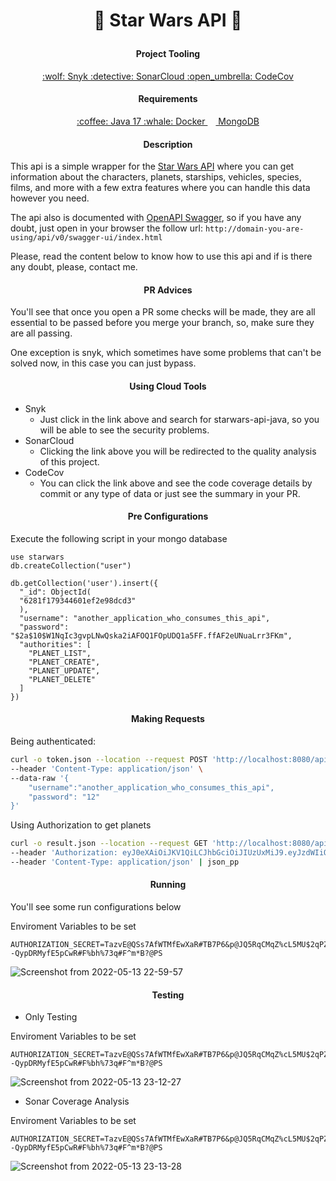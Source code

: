 # <p align="center"> :space_invader: Star Wars API :space_invader:</p>

#### <p align="center">  Project Tooling </p>
<div align="center"> 
    <a href="https://app.snyk.io/org/eddiescj/projects" target"_blank">:wolf: Snyk </a>
    <a href="https://sonarcloud.io/project/overview?id=EddieSCJ_starwars-api-java" target"_blank">:detective: SonarCloud </a>
    <a href="https://app.codecov.io/gh/EddieSCJ/starwars-api-java/" target"_blank">:open_umbrella: CodeCov </a>
</div>

#### <p align="center"> Requirements </p>
<div align="center"> 
    <a href="https://www.oracle.com/java/technologies/javase/jdk17-archive-downloads.html" target"_blank">:coffee: Java 17 </a>
    <a href="https://docs.docker.com/get-docker/" target="_blank"> :whale: Docker </a>
    <a href="https://docs.docker.com/get-docker/" target="_blank"> <img width="13" src="https://raw.githubusercontent.com/davzoku/emoji.ico/master/devicon/mongodb-original.ico"> MongoDB </a>
</div>

#### <p align="center">  Description </p>
This api is a simple wrapper for the [Star Wars API](https://swapi.dev/) where you can get information about the characters,
planets, starships, vehicles, species, films, and more with a few extra features where you can handle this data however you 
need.

The api also is documented with [OpenAPI Swagger](https://swagger.io/specification/), so if you have any doubt, just open in your browser the follow url: `http://domain-you-are-using/api/v0/swagger-ui/index.html`

Please, read the content below to know how to use this api and if is there any doubt, please, contact me.

#### <p align="center"> PR Advices </p>

You'll see that once you open a PR some checks will be made, they are all essential to be passed before you merge your branch, so, make sure they are all passing.

One exception is snyk, which sometimes have some problems that can't be solved now, in this case you can just bypass.

#### <p align="center">  Using Cloud Tools </p>

* Snyk
  * Just click in the link above and search for starwars-api-java, so you will be able to see the security problems.
* SonarCloud
  * Clicking the link above you will be redirected to the quality analysis of this project.
* CodeCov
  * You can click the link above and see the code coverage details by commit or any type of data or just see the summary
    in your PR.

#### <p align="center"> Pre Configurations </p>

Execute the following script in your mongo database

```mongodb-json-query
use starwars
db.createCollection("user")

db.getCollection('user').insert({
  "_id": ObjectId(
  "6281f179344601ef2e98dcd3"
  ),
  "username": "another_application_who_consumes_this_api",
  "password": "$2a$10$W1NqIc3gvpLNwQska2iAFOQ1FOpUDQ1a5FF.ffAF2eUNuaLrr3FKm",
  "authorities": [
    "PLANET_LIST",
    "PLANET_CREATE",
    "PLANET_UPDATE",
    "PLANET_DELETE"
  ]
})
```

#### <p align="center">  Making Requests </p>

Being authenticated:

```bash
curl -o token.json --location --request POST 'http://localhost:8080/api/v0/login' \
--header 'Content-Type: application/json' \
--data-raw '{
    "username":"another_application_who_consumes_this_api",
    "password": "12"
}'
```

Using Authorization to get planets

```bash
curl -o result.json --location --request GET 'http://localhost:8080/api/v0/planets' \
--header 'Authorization: eyJ0eXAiOiJKV1QiLCJhbGciOiJIUzUxMiJ9.eyJzdWIiOiJhbm90aGVyX2FwcGxpY2F0aW9uX3dob19jb25zdW1lc190aGlzX2FwaSJ9.jnSWQTkg6dQ18tAPl8RS2JrdEdmtxBvx40Tq7WqYFighnziLKzUi2BLJ4S__dOlQDuJl0Lw3NYFS5IbGgd-XnQ' \
--header 'Content-Type: application/json' | json_pp
```

#### <p align="center"> Running </p>

You'll see some run configurations below

Enviroment Variables to be set

```
AUTHORIZATION_SECRET=TazvE@QSs7AfWTMfEwXaR#TB7P6&p@JQ5RqCMqZ%cL5MU$2qPZyEDkTZH^#cuUW3nbRrTJy^+Hj5wWdNVg?-QypDRMyfE5pCwR#F%bh%73q#F^m*B?@PS
```

![Screenshot from 2022-05-13 22-59-57](https://user-images.githubusercontent.com/47372251/168406781-09afe345-eb57-4f42-8516-8ce0d7a58439.png)

#### <p align="center">  Testing </p>

* Only Testing

Enviroment Variables to be set

```
AUTHORIZATION_SECRET=TazvE@QSs7AfWTMfEwXaR#TB7P6&p@JQ5RqCMqZ%cL5MU$2qPZyEDkTZH^#cuUW3nbRrTJy^+Hj5wWdNVg?-QypDRMyfE5pCwR#F%bh%73q#F^m*B?@PS
```

![Screenshot from 2022-05-13 23-12-27](https://user-images.githubusercontent.com/47372251/168407052-cfc39577-0234-4c80-9f16-0b3310437593.png)

* Sonar Coverage Analysis

Enviroment Variables to be set

```
AUTHORIZATION_SECRET=TazvE@QSs7AfWTMfEwXaR#TB7P6&p@JQ5RqCMqZ%cL5MU$2qPZyEDkTZH^#cuUW3nbRrTJy^+Hj5wWdNVg?-QypDRMyfE5pCwR#F%bh%73q#F^m*B?@PS
```

![Screenshot from 2022-05-13 23-13-28](https://user-images.githubusercontent.com/47372251/168407069-87d8b8d8-e751-4953-862a-12c09e24f73c.png)
